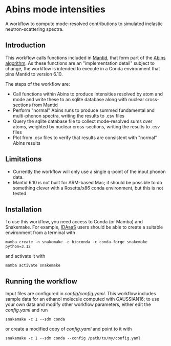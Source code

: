 # Abins mode intensities

A workflow to compute mode-resolved contributions to simulated inelastic neutron-scattering spectra.

## Introduction
This workflow calls functions included in [Mantid](https://www.mantidproject.org/), that form part of the [Abins algorithm](https://docs.mantidproject.org/nightly/algorithms/Abins-v1.html). As these functions are an "implementation detail" subject to change, the workflow is intended to execute in a Conda environment that pins Mantid to version 6.10.

The steps of the workflow are:
- Call functions within Abins to produce intensities resolved by atom and mode and write these to an sqlite database along with nuclear cross-sections from Mantid
- Perform "normal" Abins runs to produce summed fundamental and multi-phonon spectra, writing the results to .csv files
- Query the sqlite database file to collect mode-resolved sums over atoms, weighted by nuclear cross-sections, writing the results to .csv files
- Plot from .csv files to verify that results are consistent with "normal" Abins results

## Limitations
- Currently the workflow will only use a single q-point of the input phonon data.
- Mantid 6.10 is not built for ARM-based Mac; it should be possible to do something clever with a Rosetta/x86 conda environment, but this is not tested

## Installation
To use this workflow, you need access to Conda (or Mamba) and Snakemake. For example, [IDAaaS](https://isis.analysis.stfc.ac.uk/) users should be able to create a suitable environment from a terminal with

```
mamba create -n snakemake -c bioconda -c conda-forge snakemake python=3.12
```

and activate it with

```
mamba activate snakemake
```


## Running the workflow

Input files are configured in *config/config.yaml*. This workflow includes sample data for an ethanol molecule computed with GAUSSIAN16;
to use your own data and modify other workflow parameters, either edit the *config.yaml* and run

```
snakemake -c 1 --sdm conda
```

or create a modified copy of *config.yaml* and point to it with

```
snakemake -c 1 --sdm conda --config /path/to/my/config.yaml
```
